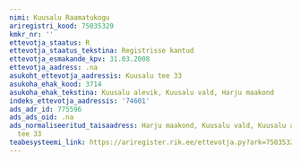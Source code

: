 ```yaml
---
nimi: Kuusalu Raamatukogu
ariregistri_kood: 75035329
kmkr_nr: ''
ettevotja_staatus: R
ettevotja_staatus_tekstina: Registrisse kantud
ettevotja_esmakande_kpv: 31.03.2008
ettevotja_aadress: .na
asukoht_ettevotja_aadressis: Kuusalu tee 33
asukoha_ehak_kood: 3714
asukoha_ehak_tekstina: Kuusalu alevik, Kuusalu vald, Harju maakond
indeks_ettevotja_aadressis: '74601'
ads_adr_id: 775596
ads_ads_oid: .na
ads_normaliseeritud_taisaadress: Harju maakond, Kuusalu vald, Kuusalu alevik, Kuusalu
  tee 33
teabesysteemi_link: https://ariregister.rik.ee/ettevotja.py?ark=75035329&ref=rekvisiidid
---
```

